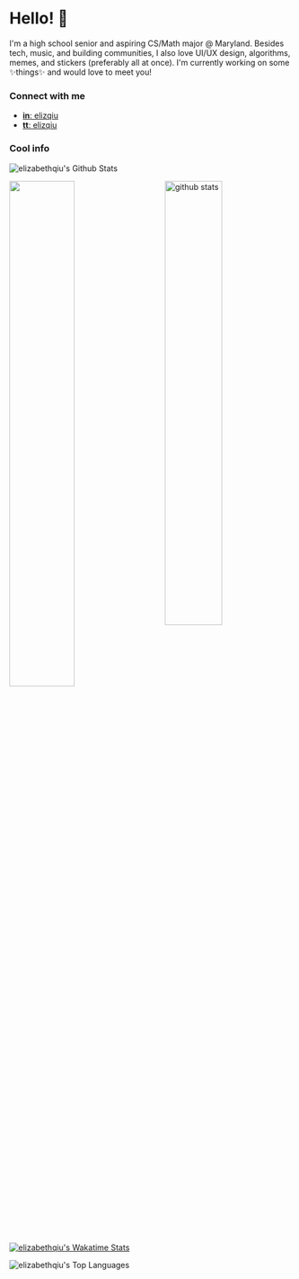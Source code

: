# Hello! 👋

I'm a high school senior and aspiring CS/Math major @ Maryland. Besides tech, music, and building communities, I also love UI/UX design, algorithms, memes, and stickers (preferably all at once). I'm currently working on some ✨things✨ and would love to meet you! 

### Connect with me
- [**in**: elizqiu](https://linkedin.com/in/elizqiu)  
- [**tt**: elizqiu](https://twitter.com/elizqiu)

### Cool info

![elizabethqiu's Github Stats](https://komarev.com/ghpvc/?username=elizabethqiu&style=plastic)

<img src="https://github-readme-stats.vercel.app/api?username=elizabethqiu&show_icons=true&theme=noctis_minimus" alt="github stats" width="45%" align="right"/>  

<img src="https://github-readme-streak-stats.herokuapp.com/?user=elizabethqiu&theme=noctis_minimus" width="48%" >  

[![elizabethqiu's Wakatime Stats](https://github-readme-stats.vercel.app/api/wakatime?username=elizabethqiu&hide=bash,class,docker,git%20config,gitignore%20file,json,jsx,jupyter%20notebook,markdown,text,typescript,vue.js,xml&layout=compact&theme=noctis_minimus)](https://github.com/anuraghazra/github-readme-stats)

 ![elizabethqiu's Top Languages](https://github-readme-stats.vercel.app/api/top-langs/?username=elizabethqiu&hide=jupyter%20notebook&layout=compact&theme=cnoctis_minimus)  

<!--
**elizabethqiu/elizabethqiu** is a ✨ _special_ ✨ repository because its `README.md` (this file) appears on your GitHub profile.

Here are some ideas to get you started:

- 🔭 I’m currently working on ...
- 🌱 I’m currently learning ...
- 👯 I’m looking to collaborate on ...
- 🤔 I’m looking for help with ...
- 💬 Ask me about ...
- 📫 How to reach me: ...
- 😄 Pronouns: ...
- ⚡ Fun fact: ...
-->
